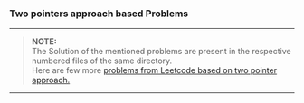 ### Two pointers approach based Problems

---

> **NOTE:**      
> The Solution of the mentioned problems are present in the respective numbered files of the same directory.  
> Here are few more [problems from Leetcode based on two pointer approach.](https://leetcode.com/tag/two-pointers/)

---